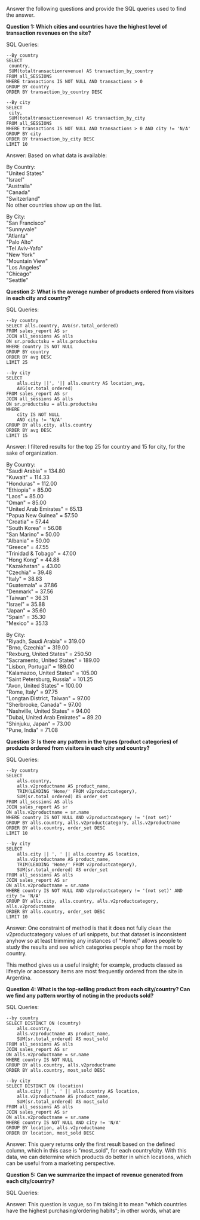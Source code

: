Answer the following questions and provide the SQL queries used to find the answer.

    
**Question 1: Which cities and countries have the highest level of transaction revenues on the site?**


SQL Queries:<br>
```
--By country
SELECT 
 country, 
 SUM(totaltransactionrevenue) AS transaction_by_country
FROM all_SESSIONS
WHERE transactions IS NOT NULL AND transactions > 0
GROUP BY country 
ORDER BY transaction_by_country DESC
```
```
--By city
SELECT 
 city, 
 SUM(totaltransactionrevenue) AS transaction_by_city
FROM all_SESSIONS
WHERE transactions IS NOT NULL AND transactions > 0 AND city != 'N/A'
GROUP BY city 
ORDER BY transaction_by_city DESC
LIMIT 10
```

Answer: Based on what data is available:

By Country:<br>
"United States"<br>
"Israel"<br>
"Australia"<br>
"Canada"<br>
"Switzerland"<br>
No other countries show up on the list.

By City:<br>
"San Francisco"<br>
"Sunnyvale"<br>
"Atlanta"<br>
"Palo Alto"<br>
"Tel Aviv-Yafo"<br>
"New York"<br>
"Mountain View"<br>
"Los Angeles"<br>
"Chicago"<br>
"Seattle"<br>




**Question 2: What is the average number of products ordered from visitors in each city and country?**


SQL Queries:
```
--by country
SELECT alls.country, AVG(sr.total_ordered) 
FROM sales_report AS sr
JOIN all_sessions AS alls
ON sr.productsku = alls.productsku
WHERE country IS NOT NULL
GROUP BY country
ORDER BY avg DESC
LIMIT 25
```
```
--by city
SELECT 
    alls.city ||', '|| alls.country AS location_avg, 
    AVG(sr.total_ordered)
FROM sales_report AS sr
JOIN all_sessions AS alls
ON sr.productsku = alls.productsku
WHERE
    city IS NOT NULL 
    AND city != 'N/A'
GROUP BY alls.city, alls.country
ORDER BY avg DESC
LIMIT 15
```

Answer: I filtered results for the top 25 for country and 15 for city, for the sake of organization.<br>

By Country:<br>
"Saudi Arabia" =	134.80<br>
"Kuwait" =	114.33<br>
"Honduras" =	112.00<br>
"Ethiopia" =	85.00<br>
"Laos" =	85.00<br>
"Oman" =	85.00<br>
"United Arab Emirates" =	65.13<br>
"Papua New Guinea" =	57.50<br>
"Croatia" =	57.44<br>
"South Korea" =	56.08<br>
"San Marino" =	50.00<br>
"Albania" =	50.00<br>
"Greece" =	47.55<br>
"Trinidad & Tobago" =	47.00<br>
"Hong Kong" =	44.88<br>
"Kazakhstan" =	43.00<br>
"Czechia" =	39.48<br>
"Italy" =	38.63<br>
"Guatemala" =	37.86<br>
"Denmark" =	37.56<br>
"Taiwan" =	36.31<br>
"Israel" =	35.88<br>
"Japan" =	35.60<br>
"Spain" =	35.30<br>
"Mexico" =	35.13<br>

By City:<br>
"Riyadh, Saudi Arabia" = 	319.00<br>
"Brno, Czechia" =	319.00<br>
"Rexburg, United States" =	250.50<br>
"Sacramento, United States" =	189.00<br>
"Lisbon, Portugal" =	189.00<br>
"Kalamazoo, United States" =	105.00<br>
"Saint Petersburg, Russia" =	101.25<br>
"Avon, United States" =	100.00<br>
"Rome, Italy" =	97.75<br>
"Longtan District, Taiwan" =	97.00<br>
"Sherbrooke, Canada" =	97.00<br>
"Nashville, United States" =	94.00<br>
"Dubai, United Arab Emirates" =	89.20<br>
"Shinjuku, Japan" =	73.00<br>
"Pune, India" =	71.08<br>


**Question 3: Is there any pattern in the types (product categories) of products ordered from visitors in each city and country?**

SQL Queries:
```
--by country
SELECT 
	alls.country, 
	alls.v2productname AS product_name, 
	TRIM(LEADING 'Home/' FROM v2productcategory), 
	SUM(sr.total_ordered) AS order_set
FROM all_sessions AS alls
JOIN sales_report AS sr
ON alls.v2productname = sr.name
WHERE country IS NOT NULL AND v2productcategory != '(not set)'
GROUP BY alls.country, alls.v2productcategory, alls.v2productname
ORDER BY alls.country, order_set DESC
LIMIT 10
```
```
--by city
SELECT 
	alls.city || ', ' || alls.country AS location, 
	alls.v2productname AS product_name, 
	TRIM(LEADING 'Home/' FROM v2productcategory), 
	SUM(sr.total_ordered) AS order_set
FROM all_sessions AS alls
JOIN sales_report AS sr
ON alls.v2productname = sr.name
WHERE country IS NOT NULL AND v2productcategory != '(not set)' AND city != 'N/A'
GROUP BY alls.city, alls.country, alls.v2productcategory, alls.v2productname
ORDER BY alls.country, order_set DESC
LIMIT 10
```
Answer: One constraint of method is that it does not fully clean the v2productcategory values of url snippets, but that dataset is inconsistent anyhow so at least trimming any instances of "Home/" allows people to study the results and see which categories people shop for the most by country.

This method gives us a useful insight; for example, products classed as lifestyle or accessory items are most frequently ordered from the site in Argentina. 


**Question 4: What is the top-selling product from each city/country? Can we find any pattern worthy of noting in the products sold?**


SQL Queries:
```
--by country
SELECT DISTINCT ON (country)
	alls.country, 
	alls.v2productname AS product_name, 
	SUM(sr.total_ordered) AS most_sold
FROM all_sessions AS alls
JOIN sales_report AS sr
ON alls.v2productname = sr.name
WHERE country IS NOT NULL
GROUP BY alls.country, alls.v2productname
ORDER BY alls.country, most_sold DESC
```
```
--by city
SELECT DISTINCT ON (location)
	alls.city || ', ' || alls.country AS location, 
	alls.v2productname AS product_name, 
	SUM(sr.total_ordered) AS most_sold
FROM all_sessions AS alls
JOIN sales_report AS sr
ON alls.v2productname = sr.name
WHERE country IS NOT NULL AND city != 'N/A'
GROUP BY location, alls.v2productname
ORDER BY location, most_sold DESC
```

Answer: This query returns only the first result based on the defined column, which in this case is "most_sold", for each country/city. With this data, we can determine which products do better in which locations, which can be useful from a marketing perspective.


**Question 5: Can we summarize the impact of revenue generated from each city/country?**

SQL Queries:



Answer: This question is vague, so I'm taking it to mean "which countries have the highest purchasing/ordering habits"; in other words, what are







